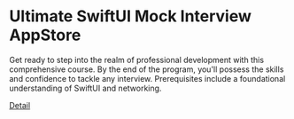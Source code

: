 # Ultimate SwiftUI Mock Interview AppStore

Get ready to step into the realm of professional development with this comprehensive course. By the end of the program, you'll possess the skills and confidence to tackle any interview. Prerequisites include a foundational understanding of SwiftUI and networking. 

[Detail](https://eduitfree.com/courses/ultimate-swiftui-mock-interview-appstore)